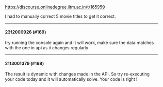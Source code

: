 https://discourse.onlinedegree.iitm.ac.in/t/165959

I had to manually correct 5 movie titles to get it correct.</p><hr>

<h4>23f2000926 (#169)</h4>
<p>try running the console again and it will work, make sure the data matches with the one in api as it changes regularly</p><hr>

<h4>21f3001379 (#168)</h4>
<p>The result is dynamic with changes made in the API. So try re-executing your code today and it will automatically solve. Your code is right !